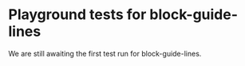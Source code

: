 # Playground tests for block-guide-lines
We are still awaiting the first test run for block-guide-lines.
